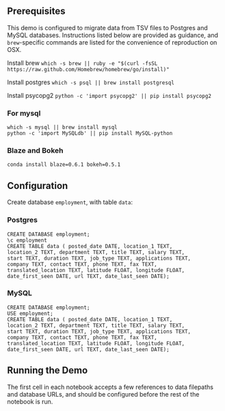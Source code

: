 ## Prerequisites

This demo is configured to migrate data from TSV files to Postgres and MySQL databases. Instructions listed below are provided as guidance, and `brew`-specific commands are listed for the convenience of reproduction on OSX.

Install brew
`which -s brew || ruby -e "$(curl -fsSL https://raw.github.com/Homebrew/homebrew/go/install)"`

Install postgres
`which -s psql || brew install postgresql`

Install psycopg2
`python -c 'import psycopg2' || pip install psycopg2`

### For mysql

```
which -s mysql || brew install mysql
python -c 'import MySQLdb' || pip install MySQL-python
```

### Blaze and Bokeh

`conda install blaze=0.6.1 bokeh=0.5.1`

## Configuration

Create database `employment`, with table `data`:

### Postgres

```
CREATE DATABASE employment;
\c employment
CREATE TABLE data ( posted_date DATE, location_1 TEXT,
location_2 TEXT, department TEXT, title TEXT, salary TEXT,
start TEXT, duration TEXT, job_type TEXT, applications TEXT,
company TEXT, contact TEXT, phone TEXT, fax TEXT,
translated_location TEXT, latitude FLOAT, longitude FLOAT,
date_first_seen DATE, url TEXT, date_last_seen DATE);
```

### MySQL

```
CREATE DATABASE employment;
USE employment;
CREATE TABLE data ( posted_date DATE, location_1 TEXT,
location_2 TEXT, department TEXT, title TEXT, salary TEXT,
start TEXT, duration TEXT, job_type TEXT, applications TEXT,
company TEXT, contact TEXT, phone TEXT, fax TEXT,
translated_location TEXT, latitude FLOAT, longitude FLOAT,
date_first_seen DATE, url TEXT, date_last_seen DATE);
```

## Running the Demo

The first cell in each notebook accepts a few references to data filepaths and database URLs, and should be configured before the rest of the notebook is run.
